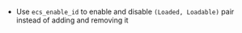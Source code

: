 - Use `ecs_enable_id` to enable and disable `(Loaded, Loadable)` pair instead
  of adding and removing it
